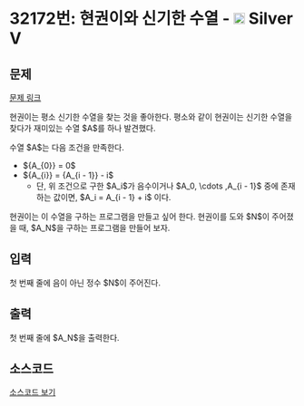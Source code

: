 # 32172번: 현권이와 신기한 수열 - <img src="https://static.solved.ac/tier_small/6.svg" style="height:20px" /> Silver V

<!-- performance -->

<!-- 문제 제출 후 깃허브에 푸시를 했을 때 제출한 코드의 성능이 입력될 공간입니다.-->

<!-- end -->

## 문제

[문제 링크](https://boj.kr/32172)


<p>현권이는 평소 신기한 수열을 찾는 것을 좋아한다. 평소와 같이 현권이는 신기한 수열을 찾다가 재미있는 수열 $A$를 하나 발견했다.</p>

<p>수열 $A$는 다음 조건을 만족한다.</p>

<ul>
<li>${A_{0}} = 0$</li>
<li>${A_{i}} = {A_{i - 1}} - i$
<ul>
<li>단, 위 조건으로 구한 $A_i$가 음수이거나 $A_0, \cdots ,A_{i - 1}$ 중에 존재하는 값이면, $A_i = A_{i - 1} + i$ 이다.</li>
</ul>
</li>
</ul>

<p>현권이는 이 수열을 구하는 프로그램을 만들고 싶어 한다. 현권이를 도와 $N$이 주어졌을 때, $A_N$을 구하는 프로그램을 만들어 보자.</p>



## 입력


<p>첫 번째 줄에 음이 아닌 정수 $N$이 주어진다.</p>



## 출력


<p>첫 번째 줄에 $A_N$을 출력한다.</p>



## 소스코드

[소스코드 보기](현권이와%20신기한%20수열.cpp)
